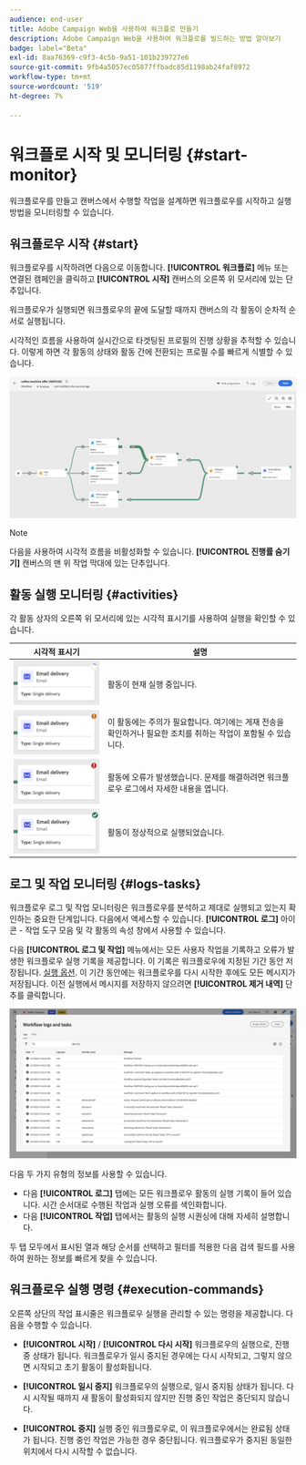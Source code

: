 ```yaml
---
audience: end-user
title: Adobe Campaign Web을 사용하여 워크플로 만들기
description: Adobe Campaign Web을 사용하여 워크플로를 빌드하는 방법 알아보기
badge: label="Beta"
exl-id: 8aa76369-c9f3-4c5b-9a51-101b239727e6
source-git-commit: 9fb4a5057ec05877ffbadc85d1198ab24faf8972
workflow-type: tm+mt
source-wordcount: '519'
ht-degree: 7%

---
```


# 워크플로 시작 및 모니터링 {#start-monitor}

워크플로우를 만들고 캔버스에서 수행할 작업을 설계하면 워크플로우를 시작하고 실행 방법을 모니터링할 수 있습니다.

## 워크플로우 시작 {#start}

워크플로우를 시작하려면 다음으로 이동합니다. **[!UICONTROL 워크플로]** 메뉴 또는 연결된 캠페인을 클릭하고 **[!UICONTROL 시작]** 캔버스의 오른쪽 위 모서리에 있는 단추입니다.

워크플로우가 실행되면 워크플로우의 끝에 도달할 때까지 캔버스의 각 활동이 순차적 순서로 실행됩니다.

시각적인 흐름을 사용하여 실시간으로 타겟팅된 프로필의 진행 상황을 추적할 수 있습니다. 이렇게 하면 각 활동의 상태와 활동 간에 전환되는 프로필 수를 빠르게 식별할 수 있습니다.

![](assets/workflow-execution.png)

>[!NOTE]
>
>다음을 사용하여 시각적 흐름을 비활성화할 수 있습니다. **[!UICONTROL 진행률 숨기기]** 캔버스의 맨 위 작업 막대에 있는 단추입니다.

## 활동 실행 모니터링 {#activities}

각 활동 상자의 오른쪽 위 모서리에 있는 시각적 표시기를 사용하여 실행을 확인할 수 있습니다.

| 시각적 표시기 | 설명 |
|-----|------------|
| ![](assets/activity-status-pending.png) | 활동이 현재 실행 중입니다. |
| ![](assets/activity-status-orange.png) | 이 활동에는 주의가 필요합니다. 여기에는 게재 전송을 확인하거나 필요한 조치를 취하는 작업이 포함될 수 있습니다. |
| ![](assets/activity-status-red.png) | 활동에 오류가 발생했습니다. 문제를 해결하려면 워크플로우 로그에서 자세한 내용을 엽니다. |
| ![](assets/activity-status-green.png) | 활동이 정상적으로 실행되었습니다. |

## 로그 및 작업 모니터링 {#logs-tasks}

워크플로우 로그 및 작업 모니터링은 워크플로우를 분석하고 제대로 실행되고 있는지 확인하는 중요한 단계입니다. 다음에서 액세스할 수 있습니다. **[!UICONTROL 로그]** 아이콘 - 작업 도구 모음 및 각 활동의 속성 창에서 사용할 수 있습니다.

다음 **[!UICONTROL 로그 및 작업]** 메뉴에서는 모든 사용자 작업을 기록하고 오류가 발생한 워크플로우 실행 기록을 제공합니다. 이 기록은 워크플로우에 지정된 기간 동안 저장됩니다. [실행 옵션](workflow-settings.md). 이 기간 동안에는 워크플로우를 다시 시작한 후에도 모든 메시지가 저장됩니다. 이전 실행에서 메시지를 저장하지 않으려면 **[!UICONTROL 제거 내역]** 단추를 클릭합니다.

![](assets/workflow-logs.png)

다음 두 가지 유형의 정보를 사용할 수 있습니다.

* 다음 **[!UICONTROL 로그]** 탭에는 모든 워크플로우 활동의 실행 기록이 들어 있습니다. 시간 순서대로 수행된 작업과 실행 오류를 색인화합니다.
* 다음 **[!UICONTROL 작업]** 탭에서는 활동의 실행 시퀀싱에 대해 자세히 설명합니다.

두 탭 모두에서 표시된 열과 해당 순서를 선택하고 필터를 적용한 다음 검색 필드를 사용하여 원하는 정보를 빠르게 찾을 수 있습니다.

## 워크플로우 실행 명령 {#execution-commands}

오른쪽 상단의 작업 표시줄은 워크플로우 실행을 관리할 수 있는 명령을 제공합니다. 다음을 수행할 수 있습니다.

* **[!UICONTROL 시작]** / **[!UICONTROL 다시 시작]** 워크플로우의 실행으로, 진행 중 상태가 됩니다. 워크플로우가 일시 중지된 경우에는 다시 시작되고, 그렇지 않으면 시작되고 초기 활동이 활성화됩니다.

* **[!UICONTROL 일시 중지]** 워크플로우의 실행으로, 일시 중지됨 상태가 됩니다. 다시 시작될 때까지 새 활동이 활성화되지 않지만 진행 중인 작업은 중단되지 않습니다.

* **[!UICONTROL 중지]** 실행 중인 워크플로우로, 이 워크플로우에서는 완료됨 상태가 됩니다. 진행 중인 작업은 가능한 경우 중단됩니다. 워크플로우가 중지된 동일한 위치에서 다시 시작할 수 없습니다.
